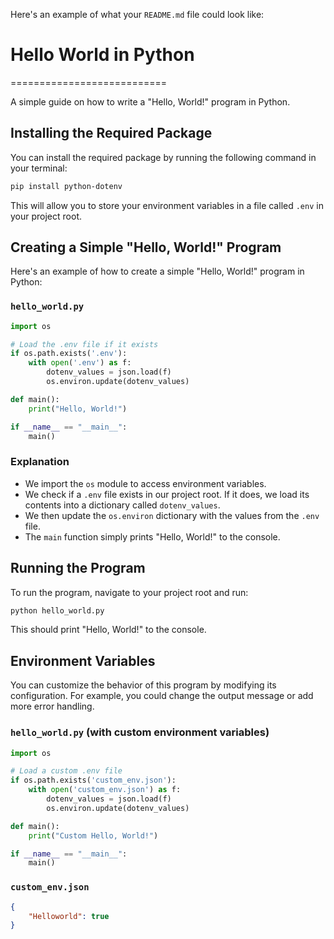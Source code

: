 Here's an example of what your `README.md` file could look like:

# Hello World in Python
===========================

A simple guide on how to write a "Hello, World!" program in Python.

## Installing the Required Package

You can install the required package by running the following command in your terminal:

```bash
pip install python-dotenv
```

This will allow you to store your environment variables in a file called `.env` in your project root.

## Creating a Simple "Hello, World!" Program

Here's an example of how to create a simple "Hello, World!" program in Python:

### `hello_world.py`
```python
import os

# Load the .env file if it exists
if os.path.exists('.env'):
    with open('.env') as f:
        dotenv_values = json.load(f)
        os.environ.update(dotenv_values)

def main():
    print("Hello, World!")

if __name__ == "__main__":
    main()
```

### Explanation

* We import the `os` module to access environment variables.
* We check if a `.env` file exists in our project root. If it does, we load its contents into a dictionary called `dotenv_values`.
* We then update the `os.environ` dictionary with the values from the `.env` file.
* The `main` function simply prints "Hello, World!" to the console.

## Running the Program

To run the program, navigate to your project root and run:

```bash
python hello_world.py
```

This should print "Hello, World!" to the console.

## Environment Variables

You can customize the behavior of this program by modifying its configuration. For example, you could change the output message or add more error handling.

### `hello_world.py` (with custom environment variables)
```python
import os

# Load a custom .env file
if os.path.exists('custom_env.json'):
    with open('custom_env.json') as f:
        dotenv_values = json.load(f)
        os.environ.update(dotenv_values)

def main():
    print("Custom Hello, World!")

if __name__ == "__main__":
    main()
```

### `custom_env.json`
```json
{
    "Helloworld": true
}
```